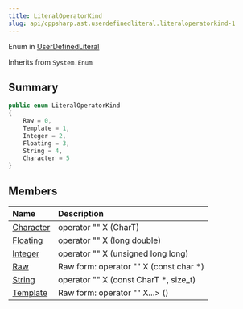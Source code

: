 ```yaml
---
title: LiteralOperatorKind
slug: api/cppsharp.ast.userdefinedliteral.literaloperatorkind-1
---
```

Enum in [UserDefinedLiteral](/api/cppsharp/ast/userdefinedliteral)

Inherits from `System.Enum`

## Summary



```csharp
public enum LiteralOperatorKind
{
    Raw = 0,
    Template = 1,
    Integer = 2,
    Floating = 3,
    String = 4,
    Character = 5
}
```

## Members

|Name|Description|
|:---|:---|
|[Character](/api/cppsharp/ast/userdefinedliteral/literaloperatorkind/character)|operator "" X (CharT)|
|[Floating](/api/cppsharp/ast/userdefinedliteral/literaloperatorkind/floating)|operator "" X (long double)|
|[Integer](/api/cppsharp/ast/userdefinedliteral/literaloperatorkind/integer)|operator "" X (unsigned long long)|
|[Raw](/api/cppsharp/ast/userdefinedliteral/literaloperatorkind/raw)|Raw form: operator "" X (const char *)|
|[String](/api/cppsharp/ast/userdefinedliteral/literaloperatorkind/string)|operator "" X (const CharT *, size_t)|
|[Template](/api/cppsharp/ast/userdefinedliteral/literaloperatorkind/template)|Raw form: operator "" X...&gt; ()|

